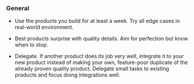 ### General

* Use the products you build for at least a week. Try all edge cases in real-world environment.

* Best products surprise with quality details. Aim for perfection but know when to stop.

* Delegate. If another product does its job very well, integrate it to your new product instead of making your own, feature-poor duplicate of the already proven quality product. Delegate small tasks to existing products and focus doing integrations well.
